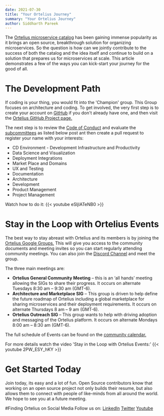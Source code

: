 ```yaml
---
date: 2021-07-30
title: "Your Ortelius Journey"
summary: "Your Ortelius Journey"
author: Siddharth Pareek
---
```


The [Ortelius microservice catalog](https://ortelius.io) has been gaining immense popularity as it brings an open source, breakthrough solution for organizing microservices. So the question is how can we jointly contribute to the success of both the catalog and the idea itself and continue to build on a solution that prepares us for microservices at scale. This article demonstrates a few of the ways you can kick-start your journey for the good of all.

# The Development Path
If coding is your thing, you would fit into the 'Champion' group.  This Group focuses on architecture and coding. To get involved, the very first step is to create your account on [GitHub](https://github.com/) if you don't already have one, and then visit the [Ortelius GitHub Project page.](https://github.com/ortelius/ortelius)

The next step is to review the [Code of Conduct](https://github.com/ortelius/ortelius#code-of-conduct) and evaluate the [subcommittees](https://github.com/ortelius/ortelius#open-source-sub-committees) as listed below post ant then create a pull request to register your name with your interests:
- CD Environment - Development Infrastructure and Productivity
- Data Science and Visualization
- Deployment Integrations
- Market Place and Domains
- UX and Testing
- Documentation
- Architecture
- Development
- Product Management
- Project Management
 
Watch how to do it:
{{< youtube eSljIATeNB0 >}}


# Stay in the Loop with Ortelius Events
The best way to stay abreast with Ortelius and its members is by joining the [Ortelius Google Groups.](https://groups.google.com/g/ortelius-dev) This will give you access to the community documents and  meeting invites so you can start regularly attending community meetings. You can also join the [Discord Channel](https://discord.com/invite/ZtXU74x) and meet the group. 

The three main meetings are:
- <strong>Ortelius General Community Meeting</strong> – this is an ‘all hands’ meeting allowing the SIGs to share their progress. It occurs on alternate Tuesdays 8:30 am – 9:30 am (GMT-6).
- <strong>Architecture and Marketplace SIG</strong> – This group is driven to help define the future roadmap of Ortelius including a global marketplace for sharing microservices and their deployment requirements. It occurs on alternate Thursdays 8 am – 9 am (GMT-6).
- <strong>Ortelius Outreach SIG </strong> – This group wants to help with driving adoption and messaging of the Ortelius platform. It occurs on alternate Mondays 8:00 am – 8:30 am (GMT-6).

The full schedule of Events can be found on the [community calendar.](https://ortelius.io/events/) 

For more details watch the video 'Stay in the Loop with Ortelius Events:'
{{< youtube 2PW_ESY_hKY >}}

# Get Started Today
 Join today, its easy and a lot of fun. Open Source contributors know that working on an open source project not only builds their resume, but also allows them to connect with people of like-minds from all around the world. We hope to see you at a future meeting.

#Finding Ortelius on Social Media
Follow us on: 
[LinkedIn](https://www.linkedin.com/company/71656164/admin/) 
[Twitter](https://twitter.com/OrteliusOs)
[Youtube](https://www.youtube.com/channel/UCw2LfF0mqkaXdvqfVnIPWmw) 



